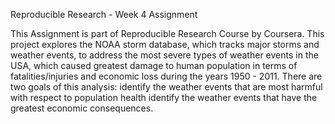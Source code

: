 Reproducible Research - Week 4 Assignment

This Assignment is part of Reproducible Research Course by Coursera.
This project explores the NOAA storm database, which tracks major storms and weather events, to address the most severe types of weather events in the USA, which caused greatest damage to human population in terms of fatalities/injuries and economic loss during the years 1950 - 2011.
There are two goals of this analysis:
identify the weather events that are most harmful with respect to population health
identify the weather events that have the greatest economic consequences.
